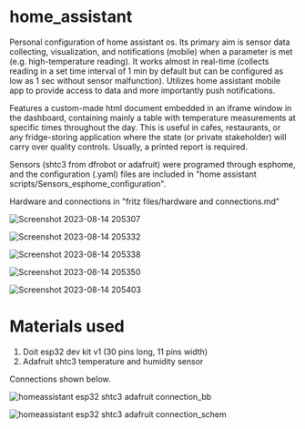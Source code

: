 # home_assistant
Personal configuration of home assistant os. Its primary aim is sensor data collecting, visualization, and notifications (mobile) when a parameter is met (e.g. high-temperature reading). It works almost in real-time (collects reading in a set time interval of 1 min by default but can be configured as low as 1 sec without sensor malfunction). Utilizes home assistant mobile app to provide access to data and more importantly push notifications.

Features a custom-made html document embedded in an iframe window in the dashboard, containing mainly a table with temperature measurements at specific times throughout the day. This is useful in cafes, restaurants, or any fridge-storing application where the state (or private stakeholder) will carry over quality controls. Usually, a printed report is required.

Sensors (shtc3 from dfrobot or adafruit) were programed through esphome, and the configuration (.yaml) files are included in "home assistant scripts/Sensors_esphome_configuration".

Hardware and connections in "fritz files/hardware and connections.md"

![Screenshot 2023-08-14 205307](https://github.com/odyskat/home_assistant/assets/114591654/661e9a82-92ee-49b1-93b8-bc200c6c550c)

![Screenshot 2023-08-14 205332](https://github.com/odyskat/home_assistant/assets/114591654/f6442e1b-4d15-4f52-b220-0d8dd6674501)

![Screenshot 2023-08-14 205338](https://github.com/odyskat/home_assistant/assets/114591654/d6a45db6-b8f8-4f34-a2a2-d294fc274b3e)

![Screenshot 2023-08-14 205350](https://github.com/odyskat/home_assistant/assets/114591654/ccdfe121-7468-46af-bd1d-939e32121df9)

![Screenshot 2023-08-14 205403](https://github.com/odyskat/home_assistant/assets/114591654/9000ae06-d3d3-47ed-bcdd-99b74c367fd5)

# Materials used
1. Doit esp32 dev kit v1 (30 pins long, 11 pins width)
2. Adafruit shtc3 temperature and humidity sensor

Connections shown below.


![homeassistant esp32 shtc3 adafruit connection_bb](https://github.com/odyskat/home_assistant/assets/114591654/4c3f6e72-18ce-4423-b162-6810623c6dde)


![homeassistant esp32 shtc3 adafruit connection_schem](https://github.com/odyskat/home_assistant/assets/114591654/881e0cc3-7a2d-43fe-b18d-275551e52bd1)

